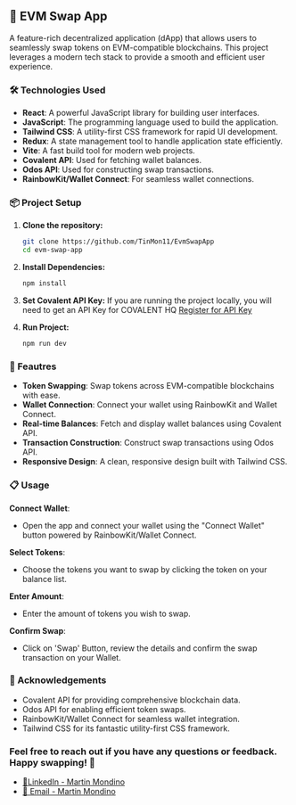 ## 🚀 EVM Swap App

A feature-rich decentralized application (dApp) that allows users to seamlessly swap tokens on EVM-compatible blockchains. This project leverages a modern tech stack to provide a smooth and efficient user experience.

### 🛠️ Technologies Used

- **React**: A powerful JavaScript library for building user interfaces.
- **JavaScript**: The programming language used to build the application.
- **Tailwind CSS**: A utility-first CSS framework for rapid UI development.
- **Redux**: A state management tool to handle application state efficiently.
- **Vite**: A fast build tool for modern web projects.
- **Covalent API**: Used for fetching wallet balances.
- **Odos API**: Used for constructing swap transactions.
- **RainbowKit/Wallet Connect**: For seamless wallet connections.

### 📦 Project Setup

1. **Clone the repository:**

   ```sh
   git clone https://github.com/TinMon11/EvmSwapApp
   cd evm-swap-app
   ```

2. **Install Dependencies:**

   ```sh
   npm install
   ```

3. **Set Covalent API Key:**
   If you are running the project locally, you will need to get an API Key for COVALENT HQ
   [Register for API Key](https://goldrush.dev/docs/api/)

4. **Run Project:**
   ```sh
   npm run dev
   ```

### 🌟 Feautres

- **Token Swapping**: Swap tokens across EVM-compatible blockchains with ease.
- **Wallet Connection**: Connect your wallet using RainbowKit and Wallet Connect.
- **Real-time Balances**: Fetch and display wallet balances using Covalent API.
- **Transaction Construction**: Construct swap transactions using Odos API.
- **Responsive Design**: A clean, responsive design built with Tailwind CSS.

### 📋 Usage

**Connect Wallet**:

- Open the app and connect your wallet using the "Connect Wallet" button powered by RainbowKit/Wallet Connect.

**Select Tokens**:

- Choose the tokens you want to swap by clicking the token on your balance list.

**Enter Amount**:

- Enter the amount of tokens you wish to swap.

**Confirm Swap**:

- Click on 'Swap' Button, review the details and confirm the swap transaction on your Wallet.

### 🙌 Acknowledgements

- Covalent API for providing comprehensive blockchain data.
- Odos API for enabling efficient token swaps.
- RainbowKit/Wallet Connect for seamless wallet integration.
- Tailwind CSS for its fantastic utility-first CSS framework.

### Feel free to reach out if you have any questions or feedback. Happy swapping! 🚀

- [🤵LinkedIn - Martin Mondino](https://www.linkedin.com/in/martin-mondino/)
- [📧 Email - Martin Mondino](mailto:martindanielmondino@gmail.com)
